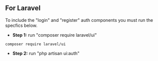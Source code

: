## For Laravel

To include the "login" and "register" auth components you must run the specfics below.

- **Step 1:**
    run "composer require laravel/ui"
```console
composer require laravel/ui
```
- **Step 2:**
    run "php artisan ui:auth"

